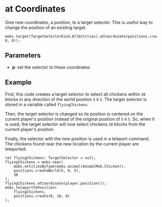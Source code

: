 # at Coordinates

Give new coordinates, a position, to a target selector. This is useful way to change the position of an existing target.

```sig
mobs.target(TargetSelectorKind.AllEntities).atCoordinate(positions.create(0, 0, 0));
```

## Parameters

* **p**: set the selector to these coordinates

## Example

First, this code creates a target selector to select all chickens within `30` blocks in any direction of the world position `5` `0` `5`. The target selector is stored in a variable called `flyingChickens`.

Then, the target selector is changed so its position is centered on the current player's position instead of the original position of `5` `0` `5`. So, when it is used, the target selector will now select chickens `30` blocks from the current player's position.

Finally, the selector with the new position is used in a teleport command. The chickens found near the new location by the current player are teleported.

```blocks
let flyingChickens: TargetSelector = null;
flyingChickens = mobs.near(
    mobs.entitiesByType(mobs.animal(AnimalMob.Chicken)),
    positions.createWorld(5, 0, 5),
    30
);
flyingChickens.atCoordinate(player.position());
mobs.teleportToPosition(
    flyingChickens,
    positions.create(0, 10, 0)
);
```